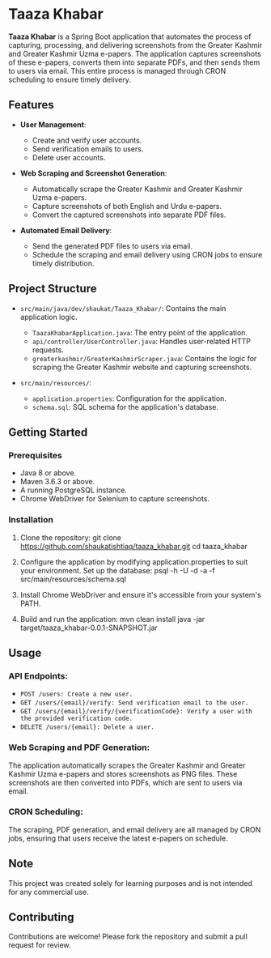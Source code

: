 # Taaza Khabar

**Taaza Khabar** is a Spring Boot application that automates the process of capturing, processing, and delivering screenshots from the Greater Kashmir and Greater Kashmir Uzma e-papers. The application captures screenshots of these e-papers, converts them into separate PDFs, and then sends them to users via email. This entire process is managed through CRON scheduling to ensure timely delivery.

## Features

- **User Management**: 
  - Create and verify user accounts.
  - Send verification emails to users.
  - Delete user accounts.

- **Web Scraping and Screenshot Generation**:
  - Automatically scrape the Greater Kashmir and Greater Kashmir Uzma e-papers.
  - Capture screenshots of both English and Urdu e-papers.
  - Convert the captured screenshots into separate PDF files.

- **Automated Email Delivery**:
  - Send the generated PDF files to users via email.
  - Schedule the scraping and email delivery using CRON jobs to ensure timely distribution.

## Project Structure

- `src/main/java/dev/shaukat/Taaza_Khabar/`: Contains the main application logic.
  - `TaazaKhabarApplication.java`: The entry point of the application.
  - `api/controller/UserController.java`: Handles user-related HTTP requests.
  - `greaterkashmir/GreaterKashmirScraper.java`: Contains the logic for scraping the Greater Kashmir website and capturing screenshots.

- `src/main/resources/`: 
  - `application.properties`: Configuration for the application.
  - `schema.sql`: SQL schema for the application's database.

## Getting Started

### Prerequisites

- Java 8 or above.
- Maven 3.6.3 or above.
- A running PostgreSQL instance.
- Chrome WebDriver for Selenium to capture screenshots.

### Installation

1. Clone the repository:
   git clone https://github.com/shaukatishtiaq/taaza_khabar.git
   cd taaza_khabar
   
2. Configure the application by modifying application.properties to suit your environment.
Set up the database:
  psql -h <host> -U <user> -d <database> -a -f src/main/resources/schema.sql

3. Install Chrome WebDriver and ensure it's accessible from your system's PATH.

4. Build and run the application:
  mvn clean install
  java -jar target/taaza_khabar-0.0.1-SNAPSHOT.jar

## Usage
### API Endpoints:

- `POST /users: Create a new user.`
- `GET /users/{email}/verify: Send verification email to the user.`
- `GET /users/{email}/verify/{verificationCode}: Verify a user with the provided verification code.`
- `DELETE /users/{email}: Delete a user.`

### Web Scraping and PDF Generation:

The application automatically scrapes the Greater Kashmir and Greater Kashmir Uzma e-papers and stores screenshots as PNG files.
These screenshots are then converted into PDFs, which are sent to users via email.

### CRON Scheduling:

The scraping, PDF generation, and email delivery are all managed by CRON jobs, ensuring that users receive the latest e-papers on schedule.

## Note
This project was created solely for learning purposes and is not intended for any commercial use.

## Contributing
Contributions are welcome! Please fork the repository and submit a pull request for review.
